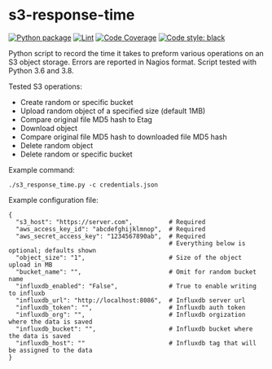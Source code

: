 # s3-response-time

[![Python package](https://github.com/kevincoakley/s3-response-time/actions/workflows/pythonpackage.yml/badge.svg)](https://github.com/kevincoakley/s3-response-time/actions/workflows/pythonpackage.yml)
[![Lint](https://github.com/kevincoakley/s3-response-time/actions/workflows/black.yml/badge.svg)](https://github.com/kevincoakley/s3-response-time/actions/workflows/black.yml)
[![Code Coverage](https://codecov.io/gh/kevincoakley/s3-response-time/branch/master/graph/badge.svg)](https://codecov.io/gh/kevincoakley/s3-response-time/)
[![Code style: black](https://img.shields.io/badge/code%20style-black-000000.svg)](https://github.com/psf/black)

Python script to record the time it takes to preform various operations on an
S3 object storage. Errors are reported in Nagios format. Script tested with 
Python 3.6 and 3.8.

Tested S3 operations:

* Create random or specific bucket
* Upload random object of a specified size (default 1MB)
* Compare original file MD5 hash to Etag 
* Download object
* Compare original file MD5 hash to downloaded file MD5 hash
* Delete random object
* Delete random or specific bucket

Example command:

    ./s3_response_time.py -c credentials.json

Example configuration file:

    {
      "s3_host": "https://server.com",          # Required
      "aws_access_key_id": "abcdefghijklmnop",  # Required
      "aws_secret_access_key": "1234567890ab",  # Required
                                                # Everything below is optional; defaults shown
      "object_size": "1",                       # Size of the object upload in MB 
      "bucket_name": "",                        # Omit for random bucket name
      "influxdb_enabled": "False",              # True to enable writing to influxb
      "influxdb_url": "http://localhost:8086",  # Influxdb server url
      "influxdb_token": "",                     # Influxdb auth token
      "influxdb_org": "",                       # Influxdb orgization where the data is saved
      "influxdb_bucket": "",                    # Influxdb bucket where the data is saved
      "influxdb_host": ""                       # Influxdb tag that will be assigned to the data
    }